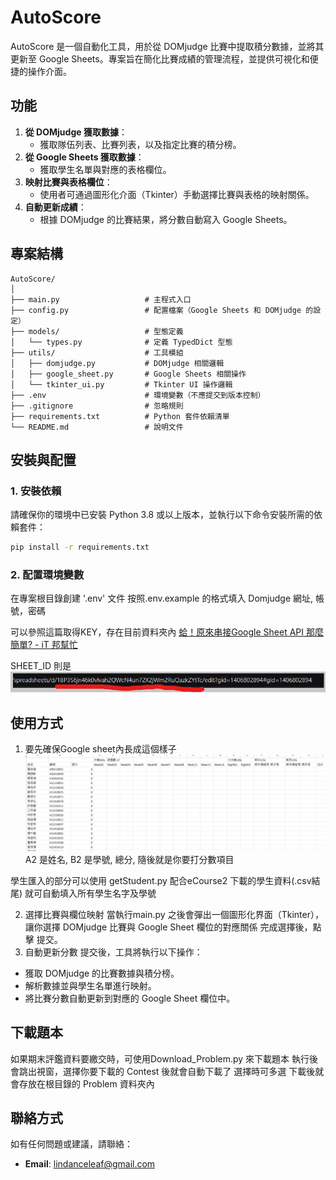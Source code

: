 # AutoScore

AutoScore 是一個自動化工具，用於從 DOMjudge 比賽中提取積分數據，並將其更新至 Google Sheets。專案旨在簡化比賽成績的管理流程，並提供可視化和便捷的操作介面。

## 功能

1. **從 DOMjudge 獲取數據**：
   - 獲取隊伍列表、比賽列表，以及指定比賽的積分榜。
2. **從 Google Sheets 獲取數據**：
   - 獲取學生名單與對應的表格欄位。
3. **映射比賽與表格欄位**：
   - 使用者可通過圖形化介面（Tkinter）手動選擇比賽與表格的映射關係。
4. **自動更新成績**：
   - 根據 DOMjudge 的比賽結果，將分數自動寫入 Google Sheets。

## 專案結構

```plaintext
AutoScore/
│
├── main.py                   # 主程式入口
├── config.py                 # 配置檔案（Google Sheets 和 DOMjudge 的設定）
├── models/                   # 型態定義
│   └── types.py              # 定義 TypedDict 型態
├── utils/                    # 工具模組
│   ├── domjudge.py           # DOMjudge 相關邏輯
│   ├── google_sheet.py       # Google Sheets 相關操作
│   └── tkinter_ui.py         # Tkinter UI 操作邏輯
├── .env                      # 環境變數（不應提交到版本控制）
├── .gitignore                # 忽略規則
├── requirements.txt          # Python 套件依賴清單
└── README.md                 # 說明文件
```

## 安裝與配置

### 1. 安裝依賴

請確保你的環境中已安裝 Python 3.8 或以上版本，並執行以下命令安裝所需的依賴套件：

```bash
pip install -r requirements.txt
```

### 2. 配置環境變數

在專案根目錄創建 \'.env\' 文件
按照.env.example 的格式填入 Domjudge 網址, 帳號，密碼

可以參照這篇取得KEY，存在目前資料夾內
[蛤！原來串接Google Sheet API 那麼簡單? - iT 邦幫忙](https://ithelp.ithome.com.tw/articles/10234325)

SHEET_ID 則是
![alt text](images/sheetID.png)

## 使用方式

1. 要先確保Google sheet內長成這個樣子
   ![alt text](images/sheetPattern.png)
   A2 是姓名, B2 是學號, 總分, 隨後就是你要打分數項目

學生匯入的部分可以使用 getStudent.py
配合eCourse2 下載的學生資料(.csv結尾)
就可自動填入所有學生名字及學號

2. 選擇比賽與欄位映射
   當執行main.py 之後會彈出一個圖形化界面（Tkinter），讓你選擇 DOMjudge 比賽與 Google Sheet 欄位的對應關係
   完成選擇後，點擊 提交。
3. 自動更新分數
   提交後，工具將執行以下操作：

- 獲取 DOMjudge 的比賽數據與積分榜。
- 解析數據並與學生名單進行映射。
- 將比賽分數自動更新到對應的 Google Sheet 欄位中。

## 下載題本
如果期末評鑑資料要繳交時，可使用Download_Problem.py 來下載題本
執行後會跳出視窗，選擇你要下載的 Contest 後就會自動下載了
選擇時可多選
下載後就會存放在根目錄的 Problem 資料夾內

## 聯絡方式

如有任何問題或建議，請聯絡：

- **Email**: lindanceleaf@gmail.com
